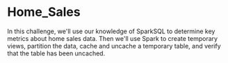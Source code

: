 # Home_Sales

In this challenge, we'll use our knowledge of SparkSQL to determine key metrics about home sales data. Then we'll use Spark to create temporary views, partition the data, cache and uncache a temporary table, and verify that the table has been uncached.
